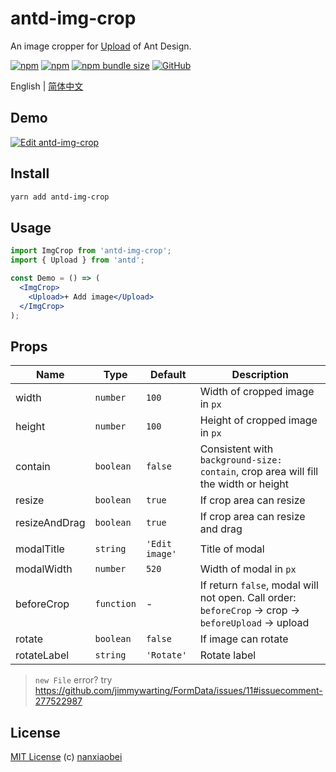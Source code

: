 # antd-img-crop

An image cropper for [Upload](https://ant.design/components/upload/) of Ant Design.

[![npm](https://img.shields.io/npm/v/antd-img-crop.svg?style=flat-square)](https://www.npmjs.com/package/antd-img-crop)
[![npm](https://img.shields.io/npm/dt/antd-img-crop?style=flat-square)](https://www.npmtrends.com/antd-img-crop)
[![npm bundle size](https://img.shields.io/bundlephobia/minzip/antd-img-crop?style=flat-square)](https://bundlephobia.com/result?p=antd-img-crop)
[![GitHub](https://img.shields.io/github/license/nanxiaobei/antd-img-crop?style=flat-square)](https://github.com/nanxiaobei/antd-img-crop/blob/master/LICENSE)

English | [简体中文](./README.zh-CN.md)

## Demo

[![Edit antd-img-crop](https://codesandbox.io/static/img/play-codesandbox.svg)](https://codesandbox.io/s/antd-img-crop-4qoom5p9x4?fontsize=14)

## Install

```sh
yarn add antd-img-crop
```

## Usage

```jsx harmony
import ImgCrop from 'antd-img-crop';
import { Upload } from 'antd';

const Demo = () => (
  <ImgCrop>
    <Upload>+ Add image</Upload>
  </ImgCrop>
);
```

## Props

| Name          | Type       | Default        | Description                                                                                       |
| ------------- | ---------- | -------------- | ------------------------------------------------------------------------------------------------- |
| width         | `number`   | `100`          | Width of cropped image in `px`                                                                    |
| height        | `number`   | `100`          | Height of cropped image in `px`                                                                   |
| contain       | `boolean`  | `false`        | Consistent with `background-size: contain`, crop area will fill the width or height               |
| resize        | `boolean`  | `true`         | If crop area can resize                                                                           |
| resizeAndDrag | `boolean`  | `true`         | If crop area can resize and drag                                                                  |
| modalTitle    | `string`   | `'Edit image'` | Title of modal                                                                                    |
| modalWidth    | `number`   | `520`          | Width of modal in `px`                                                                            |
| beforeCrop    | `function` | -              | If return `false`, modal will not open. Call order: `beforeCrop` → crop → `beforeUpload` → upload |
| rotate        | `boolean`  | `false`        | If image can rotate                                                                               |
| rotateLabel   | `string`   | `'Rotate'`     | Rotate label                                                                                      |

> `new File` error? try https://github.com/jimmywarting/FormData/issues/11#issuecomment-277522987

## License

[MIT License](https://github.com/nanxiaobei/antd-img-crop/blob/master/LICENSE) (c) [nanxiaobei](https://mrlee.me/)
